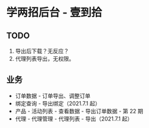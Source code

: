 # 学两招后台 - 壹到拾

## TODO
1. 导出后下载？无反应？
2. 代理列表导出，无权限。

## 业务
- 订单数据 - 订单导出、调整订单
- 绑定查询 - 导出绑定（2021.7.1 起）
- 产品 - 活动列表 - 查看数据 - 导出订单数据 - 第 22 期
- 代理 - 代理管理 - 代理列表 - 导出（2021.7.1 起）